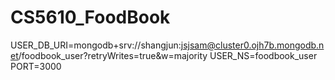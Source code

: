 # CS5610_FoodBook

USER_DB_URI=mongodb+srv://shangjun:jsjsam@cluster0.ojh7b.mongodb.net/foodbook_user?retryWrites=true&w=majority
USER_NS=foodbook_user
PORT=3000
